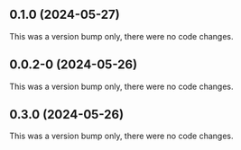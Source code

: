 ## 0.1.0 (2024-05-27)

This was a version bump only, there were no code changes.

## 0.0.2-0 (2024-05-26)

This was a version bump only, there were no code changes.

## 0.3.0 (2024-05-26)

This was a version bump only, there were no code changes.